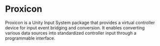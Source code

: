 # Proxicon

Proxicon is a Unity Input System package that provides a virtual controller
device for input event bridging and conversion. It enables converting various
data sources into standardized controller input through a programmable interface.